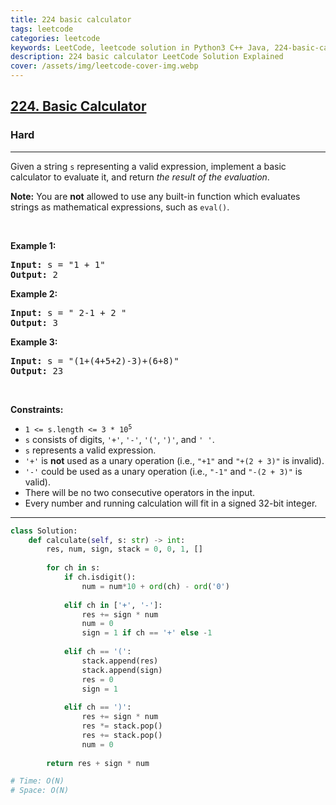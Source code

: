 ```yaml
---
title: 224 basic calculator
tags: leetcode
categories: leetcode
keywords: LeetCode, leetcode solution in Python3 C++ Java, 224-basic-calculator solution
description: 224 basic calculator LeetCode Solution Explained
cover: /assets/img/leetcode-cover-img.webp
---
```





<h2><a href="https://leetcode.com/problems/basic-calculator/">224. Basic Calculator</a></h2><h3>Hard</h3><hr><div><p>Given a string <code>s</code> representing a valid expression, implement a basic calculator to evaluate it, and return <em>the result of the evaluation</em>.</p>

<p><strong>Note:</strong> You are <strong>not</strong> allowed to use any built-in function which evaluates strings as mathematical expressions, such as <code>eval()</code>.</p>

<p>&nbsp;</p>
<p><strong>Example 1:</strong></p>

<pre><strong>Input:</strong> s = "1 + 1"
<strong>Output:</strong> 2
</pre>

<p><strong>Example 2:</strong></p>

<pre><strong>Input:</strong> s = " 2-1 + 2 "
<strong>Output:</strong> 3
</pre>

<p><strong>Example 3:</strong></p>

<pre><strong>Input:</strong> s = "(1+(4+5+2)-3)+(6+8)"
<strong>Output:</strong> 23
</pre>

<p>&nbsp;</p>
<p><strong>Constraints:</strong></p>

<ul>
	<li><code>1 &lt;= s.length &lt;= 3 * 10<sup>5</sup></code></li>
	<li><code>s</code> consists of digits, <code>'+'</code>, <code>'-'</code>, <code>'('</code>, <code>')'</code>, and <code>' '</code>.</li>
	<li><code>s</code> represents a valid expression.</li>
	<li><code>'+'</code> is <strong>not</strong> used as a unary operation (i.e., <code>"+1"</code> and <code>"+(2 + 3)"</code> is invalid).</li>
	<li><code>'-'</code> could be used as a unary operation (i.e., <code>"-1"</code> and <code>"-(2 + 3)"</code> is valid).</li>
	<li>There will be no two consecutive operators in the input.</li>
	<li>Every number and running calculation will fit in a signed 32-bit integer.</li>
</ul>
</div>

---




```python
class Solution:
    def calculate(self, s: str) -> int:
        res, num, sign, stack = 0, 0, 1, []
        
        for ch in s:
            if ch.isdigit():
                num = num*10 + ord(ch) - ord('0') 
                
            elif ch in ['+', '-']:
                res += sign * num
                num = 0
                sign = 1 if ch == '+' else -1
        
            elif ch == '(':
                stack.append(res)
                stack.append(sign)
                res = 0
                sign = 1
            
            elif ch == ')':
                res += sign * num
                res *= stack.pop()
                res += stack.pop()
                num = 0
        
        return res + sign * num

# Time: O(N)
# Space: O(N)
                
```
